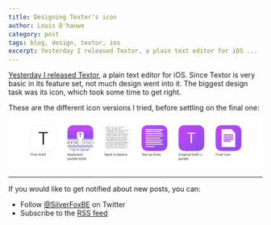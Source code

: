 ```yaml
---
title: Designing Textor's icon
author: Louis D'hauwe
category: post
tags: blog, design, textor, ios
excerpt: Yesterday I released Textor, a plain text editor for iOS ...
---
```

[Yesterday I released Textor](https://silverfox.be/articles/2018-03-11-textor.html), a plain text editor for iOS. Since Textor is very basic in its feature set, not much design went into it. The biggest design task was its icon, which took some time to get right.

These are the different icon versions I tried, before settling on the final one:
![Textor's Icon cycle](img/textor-icon-cycle-trans.png)


---
If you would like to get notified about new posts, you can:

* Follow [@SilverFoxBE](https://twitter.com/SilverFoxBE) on Twitter
* Subscribe to the [RSS feed](http://silverfox.be/silverfox-rss.xml)